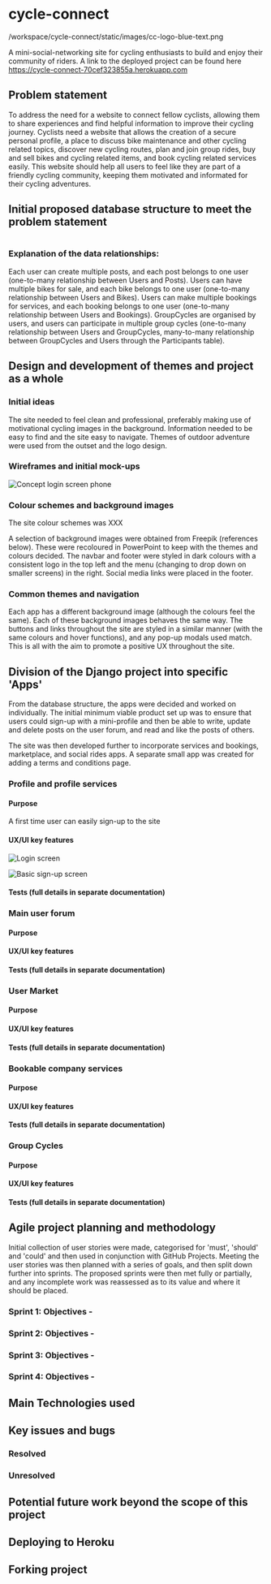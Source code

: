 # cycle-connect
<logo image>
/workspace/cycle-connect/static/images/cc-logo-blue-text.png

A mini-social-networking site for cycling enthusiasts to build and enjoy their community of riders.
A link to the deployed project can be found here https://cycle-connect-70cef323855a.herokuapp.com

<images of the deployed site across different devices>

## Problem statement
To address the need for a website to connect fellow cyclists, allowing them to share experiences and find helpful information to improve their cycling journey. Cyclists need a website that allows the creation of a secure personal profile, a place to discuss bike maintenance and other cycling related topics, discover new cycling routes, plan and join group rides, buy and sell bikes and cycling related items, and book cycling related services easily. 
This website should help all users to feel like they are part of a friendly cycling community, keeping them motivated and informated for their cycling adventures.

## Initial proposed database structure to meet the problem statement
<image of database structure>

### Explanation of the data relationships:
Each user can create multiple posts, and each post belongs to one user (one-to-many relationship between Users and Posts).
Users can have multiple bikes for sale, and each bike belongs to one user (one-to-many relationship between Users and Bikes).
Users can make multiple bookings for services, and each booking belongs to one user (one-to-many relationship between Users and Bookings).
GroupCycles are organised by users, and users can participate in multiple group cycles (one-to-many relationship between Users and GroupCycles, many-to-many relationship between GroupCycles and Users through the Participants table).


## Design and development of themes and project as a whole
### Initial ideas
The site needed to feel clean and professional, preferably making use of motivational cycling images in the background. 
Information needed to be easy to find and the site easy to navigate. 
Themes of outdoor adventure were used from the outset and the logo design.

### Wireframes and initial mock-ups
![Concept login screen phone](concept-phone-login.png)
### Colour schemes and background images
The site colour schemes was XXX

A selection of background images were obtained from Freepik (references below). These were recoloured in PowerPoint to keep with the themes and colours decided. 
The navbar and footer were styled in dark colours with a consistent logo in the top left and the menu (changing to drop down on smaller screens) in the right. Social media links were placed in the footer.

### Common themes and navigation
Each app has a different background image (although the colours feel the same). Each of these background images behaves the same way. The buttons and links throughout the site are styled in a similar manner (with the same colours and hover functions), and any pop-up modals used match. This is all with the aim to promote a positive UX throughout the site. 

## Division of the Django project into specific 'Apps'
From the database structure, the apps were decided and worked on individually. The initial minimum viable product set up was to ensure that users could sign-up with a mini-profile and then be able to write, update and delete posts on the user forum, and read and like the posts of others. 

The site was then developed further to incorporate services and bookings, marketplace, and social rides apps. A separate small app was created for adding a terms and conditions page.

### Profile and profile services
#### Purpose
A first time user can easily sign-up to the site

#### UX/UI key features
![Login screen](static/README-images/general-1-signin.png)

![Basic sign-up screen](static/README-images/general-2-createaccount.png)

#### Tests (full details in separate documentation)

### Main user forum
#### Purpose

#### UX/UI key features

#### Tests (full details in separate documentation)

### User Market
#### Purpose

#### UX/UI key features

#### Tests (full details in separate documentation)

### Bookable company services
#### Purpose

#### UX/UI key features

#### Tests (full details in separate documentation)

### Group Cycles
#### Purpose

#### UX/UI key features

#### Tests (full details in separate documentation)


## Agile project planning and methodology
Initial collection of user stories were made, categorised for 'must', 'should' and 'could' and then used in conjunction with GitHub Projects.
Meeting the user stories was then planned with a series of goals, and then split down further into sprints. The proposed sprints were then met fully or partially, and any incomplete work was reassessed as to its value and where it should be placed.
### Sprint 1: Objectives - 


### Sprint 2: Objectives - 


### Sprint 3: Objectives - 


### Sprint 4: Objectives - 


## Main Technologies used

## Key issues and bugs
### Resolved

### Unresolved

## Potential future work beyond the scope of this project


## Deploying to Heroku

## Forking project
